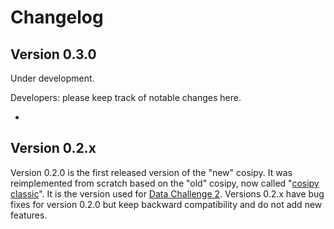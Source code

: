 # Changelog

## Version 0.3.0

Under development. 

Developers: please keep track of notable changes here.

- 

## Version 0.2.x

Version 0.2.0 is the first released version of the "new" cosipy. It was reimplemented from scratch based on the "old" cosipy, now called "[cosipy classic](https://github.com/cositools/mirror-cosipy-classic)". It is the version used for [Data Challenge 2](https://github.com/cositools/cosi-data-challenge-2). Versions 0.2.x have bug fixes for version 0.2.0 but keep backward compatibility and do not add new features.
